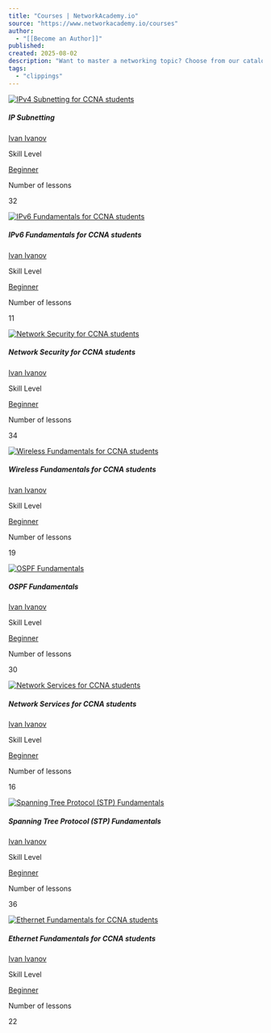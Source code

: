 ```yaml
---
title: "Courses | NetworkAcademy.io"
source: "https://www.networkacademy.io/courses"
author:
  - "[[Become an Author]]"
published:
created: 2025-08-02
description: "Want to master a networking topic? Choose from our catalogue of free courses. Learn at your own pace from anywhere, anytime."
tags:
  - "clippings"
---
```

[![IPv4 Subnetting for CCNA students](https://cdn.networkacademy.io/sites/default/files/styles/max_650x650/public/2020-06/IPv4%20Subnetting%20for%20CCNA%20students.png?itok=pR6eBEZ5)](https://www.networkacademy.io/ccna/ip-subnetting)

##### IP Subnetting

[Ivan Ivanov](https://www.networkacademy.io/instructors/ivan-ivanov)

Skill Level

[Beginner](https://www.networkacademy.io/skill-level/beginner/3)

Number of lessons

32

[![IPv6 Fundamentals for CCNA students](https://cdn.networkacademy.io/sites/default/files/styles/max_650x650/public/2020-06/IPv6%20Fundamentals%20for%20CCNA%20students.png?itok=M588XJGx)](https://www.networkacademy.io/ccna/ipv6)

##### IPv6 Fundamentals for CCNA students

[Ivan Ivanov](https://www.networkacademy.io/instructors/ivan-ivanov)

Skill Level

[Beginner](https://www.networkacademy.io/skill-level/beginner/3)

Number of lessons

11

[![Network Security for CCNA students](https://cdn.networkacademy.io/sites/default/files/styles/max_650x650/public/2020-06/Network%20Security%20for%20CCNA%20students.png?itok=jh-rMdMB)](https://www.networkacademy.io/ccna/network-security)

##### Network Security for CCNA students

[Ivan Ivanov](https://www.networkacademy.io/instructors/ivan-ivanov)

Skill Level

[Beginner](https://www.networkacademy.io/skill-level/beginner/3)

Number of lessons

34

[![Wireless Fundamentals for CCNA students](https://cdn.networkacademy.io/sites/default/files/styles/max_650x650/public/2020-06/Wireless%20Fundamentals%20for%20CCNA%20students.png?itok=vGIHb6BU)](https://www.networkacademy.io/ccna/wireless)

##### Wireless Fundamentals for CCNA students

[Ivan Ivanov](https://www.networkacademy.io/instructors/ivan-ivanov)

Skill Level

[Beginner](https://www.networkacademy.io/skill-level/beginner/3)

Number of lessons

19

[![OSPF Fundamentals](https://cdn.networkacademy.io/sites/default/files/styles/max_650x650/public/2020-06/OSPF%20Fundamentals%20for%20CCNA%20students.png?itok=mVDx9Ok1)](https://www.networkacademy.io/ccna/ospf)

##### OSPF Fundamentals

[Ivan Ivanov](https://www.networkacademy.io/instructors/ivan-ivanov)

Skill Level

[Beginner](https://www.networkacademy.io/skill-level/beginner/3)

Number of lessons

30

[![Network Services for CCNA students](https://cdn.networkacademy.io/sites/default/files/styles/max_650x650/public/2020-06/Network%20Services%20for%20CCNA%20students.png?itok=SzhjyS4R)](https://www.networkacademy.io/ccna/network-services)

##### Network Services for CCNA students

[Ivan Ivanov](https://www.networkacademy.io/instructors/ivan-ivanov)

Skill Level

[Beginner](https://www.networkacademy.io/skill-level/beginner/3)

Number of lessons

16

[![Spanning Tree Protocol (STP) Fundamentals](https://cdn.networkacademy.io/sites/default/files/styles/max_650x650/public/2020-06/Spanning%20Tree%20Protocol%20%28STP%29%20Fundamentals%20for%20CCNA%20students.png?itok=ZCvcPBk9)](https://www.networkacademy.io/ccna/spanning-tree)

##### Spanning Tree Protocol (STP) Fundamentals

[Ivan Ivanov](https://www.networkacademy.io/instructors/ivan-ivanov)

Skill Level

[Beginner](https://www.networkacademy.io/skill-level/beginner/3)

Number of lessons

36

[![Ethernet Fundamentals for CCNA students](https://cdn.networkacademy.io/sites/default/files/styles/max_650x650/public/2020-06/Ethernet%20Fundamentals%20for%20CCNA%20students_0.png?itok=HsYTuxaP)](https://www.networkacademy.io/ccna/ethernet)

##### Ethernet Fundamentals for CCNA students

[Ivan Ivanov](https://www.networkacademy.io/instructors/ivan-ivanov)

Skill Level

[Beginner](https://www.networkacademy.io/skill-level/beginner/3)

Number of lessons

22